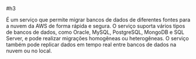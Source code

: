 #h3 

É um serviço que permite migrar bancos de dados de diferentes fontes para a nuvem da AWS de forma rápida e segura. O serviço suporta vários tipos de bancos de dados, como Oracle, MySQL, PostgreSQL, MongoDB e SQL Server, e pode realizar migrações homogêneas ou heterogêneas. O serviço também pode replicar dados em tempo real entre bancos de dados na nuvem ou no local.